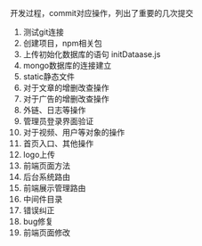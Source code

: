 开发过程，commit对应操作，列出了重要的几次提交

1. 测试git连接
2. 创建项目，npm相关包
3. 上传初始化数据库的语句 initDataase.js
4. mongo数据库的连接建立
5. static静态文件
6. 对于文章的增删改查操作
7. 对于广告的增删改查操作
8. 外链、日志等操作
9. 管理员登录界面验证
10. 对于视频、用户等对象的操作
11. 首页入口、其他操作
12. logo上传
13. 前端页面方法
14. 后台系统路由
15. 前端展示管理路由
16. 中间件目录
17. 错误纠正
18. bug修复
19. 前端页面修改

